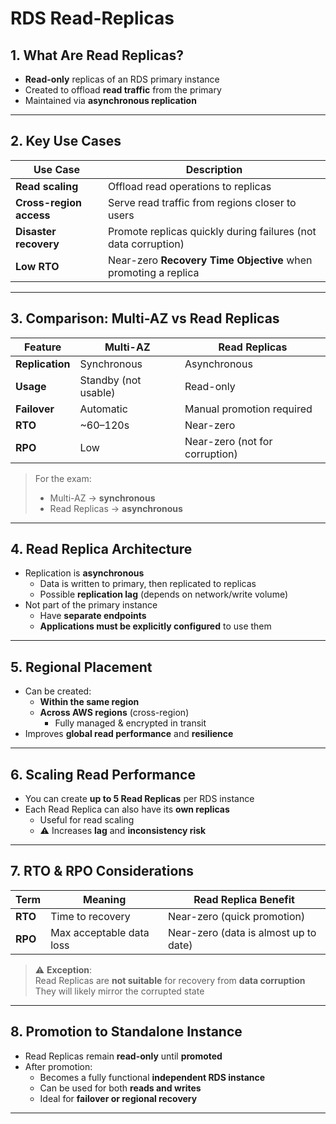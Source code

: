 # RDS Read-Replicas

## 1. What Are Read Replicas?

- **Read-only** replicas of an RDS primary instance
- Created to offload **read traffic** from the primary
- Maintained via **asynchronous replication**

---

## 2. Key Use Cases

| Use Case                | Description                                                    |
| ----------------------- | -------------------------------------------------------------- |
| **Read scaling**        | Offload read operations to replicas                            |
| **Cross-region access** | Serve read traffic from regions closer to users                |
| **Disaster recovery**   | Promote replicas quickly during failures (not data corruption) |
| **Low RTO**             | Near-zero **Recovery Time Objective** when promoting a replica |

---

## 3. Comparison: Multi-AZ vs Read Replicas

| Feature         | Multi-AZ             | Read Replicas                  |
| --------------- | -------------------- | ------------------------------ |
| **Replication** | Synchronous          | Asynchronous                   |
| **Usage**       | Standby (not usable) | Read-only                      |
| **Failover**    | Automatic            | Manual promotion required      |
| **RTO**         | ~60–120s             | Near-zero                      |
| **RPO**         | Low                  | Near-zero (not for corruption) |

> For the exam:
>
> - Multi-AZ → **synchronous**
> - Read Replicas → **asynchronous**

---

## 4. Read Replica Architecture

- Replication is **asynchronous**
  - Data is written to primary, then replicated to replicas
  - Possible **replication lag** (depends on network/write volume)
- Not part of the primary instance
  - Have **separate endpoints**
  - **Applications must be explicitly configured** to use them

---

## 5. Regional Placement

- Can be created:
  - **Within the same region**
  - **Across AWS regions** (cross-region)
    - Fully managed & encrypted in transit
- Improves **global read performance** and **resilience**

---

## 6. Scaling Read Performance

- You can create **up to 5 Read Replicas** per RDS instance
- Each Read Replica can also have its **own replicas**
  - Useful for read scaling
  - ⚠️ Increases **lag** and **inconsistency risk**

---

## 7. RTO & RPO Considerations

| Term    | Meaning                  | Read Replica Benefit                  |
| ------- | ------------------------ | ------------------------------------- |
| **RTO** | Time to recovery         | Near-zero (quick promotion)           |
| **RPO** | Max acceptable data loss | Near-zero (data is almost up to date) |

> ⚠️ **Exception**:  
> Read Replicas are **not suitable** for recovery from **data corruption**  
> They will likely mirror the corrupted state

---

## 8. Promotion to Standalone Instance

- Read Replicas remain **read-only** until **promoted**
- After promotion:
  - Becomes a fully functional **independent RDS instance**
  - Can be used for both **reads and writes**
  - Ideal for **failover or regional recovery**

---
